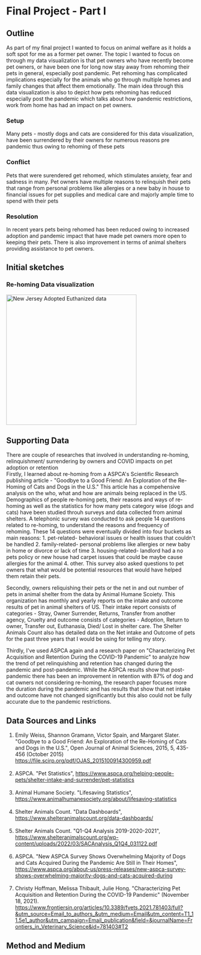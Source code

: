 # Final Project - Part I

## Outline
As part of my final project I wanted to focus on animal welfare as it holds a soft spot for me as a former pet owner. The topic I wanted to focus on through my data visualization is that pet owners who have recently become pet owners, or have been one for long now stay away from rehoming their pets in general, especially post pandemic. Pet rehoming has complicated implications especially for the animals who go through multiple homes and family changes that affect them emotionally. The main idea through this data visualization is also to depict how pets rehoming has reduced especially post the pandemic which talks about how pandemic restrictions, work from home has had an impact on pet owners. 

### Setup
Many pets - mostly dogs and cats are considered for this data visualization, have been surrendered by their owners for numerous reasons pre pandemic thus owing to rehoming of these pets

### Conflict
Pets that were surendered get rehomed, which stimulates anxiety, fear and sadness in many. Pet owners have multiple reasons to relinquish their pets that range from personal problems like allergies or a new baby in house to financial issues for pet supplies and medical care and majorly ample time to spend with their pets

### Resolution
In recent years pets being rehomed has been reduced owing to increased adoption and pandemic impact that have made pet owners more open to keeping their pets. There is also improvement in terms of animal shelters providing assistance to pet owners. 

## Initial sketches

### Re-homing Data visualization

<div class="flourish-embed flourish-chart" data-src="visualisation/11305813"><script src="https://public.flourish.studio/resources/embed.js"></script></div>

<div class="flourish-embed flourish-chart" data-src="visualisation/11306133"><script src="https://public.flourish.studio/resources/embed.js"></script></div>

<div class="flourish-embed flourish-chart" data-src="visualisation/11306173"><script src="https://public.flourish.studio/resources/embed.js"></script></div>

<img width="347" alt="New Jersey Adopted Euthanized data" src="https://user-images.githubusercontent.com/112992760/192660121-3e61f485-127c-489c-9e2d-1e756562c7b8.png">


## Supporting Data
There are couple of researches that involved in understanding re-homing, relinquishment/ surrendering by owners and COVID impacts on pet adoption or retention
<br/>
Firstly, I learned about re-homing from a ASPCA's Scientific Research publishing article - "Goodbye to a Good Friend: An Exploration of the Re-Homing of Cats and Dogs in the U.S." This article has a compehensive analysis on the who, what and how are animals being replaced in the US. Demographics of people re-homing pets, their reasons and ways of re-homing as well as the statistics for how many pets category wise (dogs and cats) have been studied throuh surveys and data collected from animal shelters. A telephonic survey was conducted to ask people 14 questions related to re-homing, to understand the reasons and frequency of rehoming. These 14 questions were eventually divided into four buckets as main reasons: 1. pet-related- behavioral issues or health issues that couldn't be handled 2. family-related- personal problems like allergies or new baby in home or divorce or lack of time 3. housing-related- landlord had a no pets policy or new house had carpet issues that could be maybe cause allergies for the animal 4. other. This survey also asked questions to pet owners that what would be potential resources that would have helped them retain their pets. 

Secondly, owners reliquishing their pets or the net in and out number of pets in animal shelter from the data by Animal Humane Scoiety. This organization has monthly and yearly reports on the intake and outcome results of pet in animal shelters of US. Their intake report consists of categories - Stray, Owner Surrender, Returns, Transfer from another agency, Cruelty and outcome consists of categories - Adoption, Return to owner, Transfer out, Euthanasia, Died/ Lost in shelter care. The Shelter Animals Count also has detailed data on the Net intake and Outcome of pets for the past three years that I would be using for telling my story.

Thirdly, I've used ASPCA again and a research paper on "Characterizing Pet Acquisition and Retention During the COVID-19 Pandemic" to analyze how the trend of pet relinquishing and retention has changed during the pandemic and post-pandemic. While the ASPCA results show that post-pandemic there has been an improvement in retention with 87% of dog and cat owners not considering re-homing, the research paper focuses more the duration during the pandemic and has results that show that net intake and outcome have not changed significantly but this also could not be fully accurate due to the pandemic restrictions. 
<br/>

## Data Sources and Links
1) Emily Weiss, Shannon Gramann, Victor Spain, and Margaret Slater. "Goodbye to a Good Friend: An Exploration of the Re-Homing of Cats and Dogs in the U.S.", Open Journal of Animal Sciences, 2015, 5, 435-456 (October 2015) 
https://file.scirp.org/pdf/OJAS_2015100914300959.pdf
<br/><br/>
2) ASPCA. "Pet Statistics", https://www.aspca.org/helping-people-pets/shelter-intake-and-surrender/pet-statistics <br/><br/>
3) Animal Humane Society. "Lifesaving Statistics", https://www.animalhumanesociety.org/about/lifesaving-statistics <br/><br/>
4) Shelter Animals Count. "Data Dashboards", https://www.shelteranimalscount.org/data-dashboards/ <br/><br/>
5) Shelter Animals Count. "Q1-Q4 Analysis 2019-2020-2021", https://www.shelteranimalscount.org/wp-content/uploads/2022/03/SACAnalysis_Q1Q4_031122.pdf <br/><br/>
6) ASPCA. "New ASPCA Survey Shows Overwhelming Majority of Dogs and Cats Acquired During the Pandemic Are Still in Their Homes", https://www.aspca.org/about-us/press-releases/new-aspca-survey-shows-overwhelming-majority-dogs-and-cats-acquired-during <br/><br/>
7) Christy Hoffman, Melissa Thibault, Julie Hong. "Characterizing Pet Acquisition and Retention During the COVID-19 Pandemic" (November 18, 2021).
https://www.frontiersin.org/articles/10.3389/fvets.2021.781403/full?&utm_source=Email_to_authors_&utm_medium=Email&utm_content=T1_11.5e1_author&utm_campaign=Email_publication&field=&journalName=Frontiers_in_Veterinary_Science&id=781403#T2

## Method and Medium
